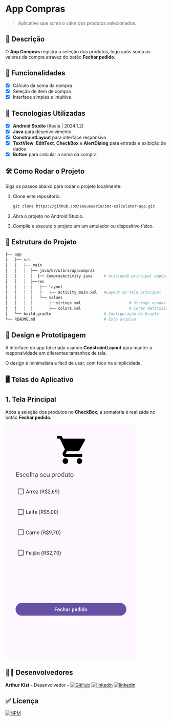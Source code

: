 # **App Compras**

> Aplicativo que soma o valor dos produtos selecionados.

## 📱 Descrição

O **App Compras** registra a seleção dos produtos, logo após soma os valores da compra atravez do botão **Fechar pedido**.

## 🔧 Funcionalidades

- [x] Cálculo da soma da compra
- [x] Seleção de item de compra
- [x] Interface simples e intuitiva

## 🚀 Tecnologias Utilizadas

- [x] **Android Studio** (Koala | 2024.1.2)
- [x] **Java** para desenvolvimento
- [x] **ConstraintLayout** para interface responsiva
- [x] **TextView**, **EditText**, **CheckBox** e **AlertDialog** para entrada e exibição de dados
- [x] **Button** para calcular a soma da compra

## 🛠️ Como Rodar o Projeto

Siga os passos abaixo para rodar o projeto localmente:

1. Clone este repositório:

    ```bash
    git clone https://github.com/seuusuario/imc-calculator-app.git

    ```

2. Abra o projeto no Android Studio.
3. Compile e execute o projeto em um emulador ou dispositivo físico.

## 📂 Estrutura do Projeto

```bash
├── app
│   ├── src
│   │   ├── main
│   │   │  ├── java/br/ulbra/appcompras
│   │   │  │  ├── ComprasActivity.java     # Atividade principal appCompras
│   │   │  ├──res
│   │   │  │   ├── layout
│   │   │  │   │   ├── activity_main.xml   #Layout da tela principal
│   │   │  │   └── values
│   │   │  │       ├──strings.xml                     # Strings usadas no app
│   │   │  │       ├── colors.xml                     # Cores definidas no projeto
│   └── build.gradle                       # Configuração do Gradle
└── README.md                              # Este arquivo
```
## 🎨 Design e Prototipagem
 
A interface do app foi criada usando **ConstraintLayout** para manter a responsividade em diferentes tamanhos de tela.
 
O design é minimalista e fácil de usar, com foco na simplicidade.
 
 ## 🖥️ Telas do Aplicativo

## 1. Tela Principal
   
   Após a seleção dos produtos no **CheckBox**, a somatória é realizada no botão **Fechar pedido**.
   
![Texto Alternativo](https://github.com/Kist19/appCompras/blob/main/telaprincipal_appcompras.jpg?raw=true)

## 👨‍💻 Desenvolvedores

**Arthur Kist** - Desenvolvedor - [![GitHub](https://img.shields.io/badge/GitHub-100000?style=for-the-badge&logo=github&logoColor=white)](https://github.com/Kist19) [![linkedin](https://img.shields.io/badge/LinkedIn-0077B5?style=for-the-badge&logo=linkedin&logoColor=white)](https://www.linkedin.com/in/arthur-kist-34b176254/) [![linkedin](https://img.shields.io/badge/Instagram-E4405F?style=for-the-badge&logo=instagram&logoColor=white)](https://www.instagram.com/kist_19_/)

 ## ✅ Licença 
 
 [![NPM](https://img.shields.io/npm/l/react)](https://github.com/Kist19/appCompras/blob/main/LICENSE)
